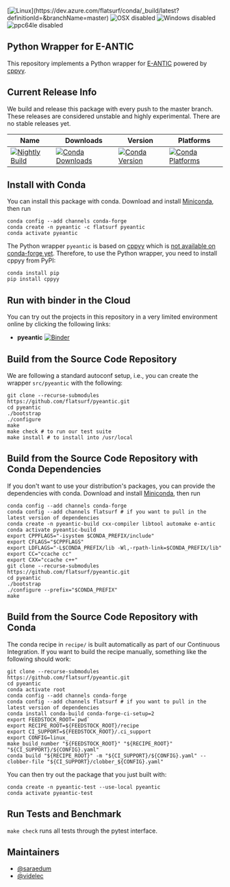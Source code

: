 [![Linux](https://dev.azure.com/flatsurf/conda/_apis/build/status/flatsurf.pyeantic?branchName=master&jobName=linux&configuration=linux%20build_linux_)](https://dev.azure.com/flatsurf/conda/_build/latest?definitionId=&branchName=master)
![OSX disabled](https://img.shields.io/badge/OSX-disabled-lightgrey.svg)
![Windows disabled](https://img.shields.io/badge/Windows-disabled-lightgrey.svg)
![ppc64le disabled](https://img.shields.io/badge/ppc64le-disabled-lightgrey.svg)

## Python Wrapper for E-ANTIC

This repository implements a Python wrapper for
[E-ANTIC](https://github.com/videlec/e-antic) powered by
[cppyy](https://github.com/videlec/e-antic).

## Current Release Info

We build and release this package with every push to the master branch. These releases are considered unstable and highly
experimental. There are no stable releases yet.

| Name | Downloads | Version | Platforms |
| --- | --- | --- | --- |
| [![Nightly Build](https://img.shields.io/badge/recipe-pyeantic-green.svg)](https://anaconda.org/flatsurf/pyeantic) | [![Conda Downloads](https://img.shields.io/conda/dn/flatsurf/pyeantic.svg)](https://anaconda.org/flatsurf/pyeantic) | [![Conda Version](https://img.shields.io/conda/vn/flatsurf/pyeantic.svg)](https://anaconda.org/flatsurf/pyeantic) | [![Conda Platforms](https://img.shields.io/conda/pn/flatsurf/pyeantic.svg)](https://anaconda.org/flatsurf/pyeantic) |

## Install with Conda

You can install this package with conda. Download and install [Miniconda](https://conda.io/miniconda.html), then run

```
conda config --add channels conda-forge
conda create -n pyeantic -c flatsurf pyeantic
conda activate pyeantic
```

The Python wrapper `pyeantic` is based on [cppyy](https://cppyy.readthedocs.io/) which is [not available on conda-forge yet](https://bitbucket.org/wlav/cppyy/issues/55/package-for-conda-forge). Therefore, to use the Python wrapper, you need to install cppyy from PyPI:

```
conda install pip
pip install cppyy
```

## Run with binder in the Cloud

You can try out the projects in this repository in a very limited environment online by clicking the following links:

* **pyeantic** [![Binder](https://mybinder.org/badge_logo.svg)](https://mybinder.org/v2/gh/flatsurf/pyeantic/master?filepath=binder%2FSample.pyeantic.ipynb)

## Build from the Source Code Repository

We are following a standard autoconf setup, i.e., you can create the wrapper
`src/pyeantic` with the following:

```
git clone --recurse-submodules https://github.com/flatsurf/pyeantic.git
cd pyeantic
./bootstrap
./configure
make
make check # to run our test suite
make install # to install into /usr/local
```

## Build from the Source Code Repository with Conda Dependencies

If you don't want to use your distribution's packages, you can provide the
dependencies with conda. Download and install
[Miniconda](https://conda.io/miniconda.html), then run

```
conda config --add channels conda-forge
conda config --add channels flatsurf # if you want to pull in the latest version of dependencies
conda create -n pyeantic-build cxx-compiler libtool automake e-antic
conda activate pyeantic-build
export CPPFLAGS="-isystem $CONDA_PREFIX/include"
export CFLAGS="$CPPFLAGS"
export LDFLAGS="-L$CONDA_PREFIX/lib -Wl,-rpath-link=$CONDA_PREFIX/lib"
export CC="ccache cc"
export CXX="ccache c++"
git clone --recurse-submodules https://github.com/flatsurf/pyeantic.git
cd pyeantic
./bootstrap
./configure --prefix="$CONDA_PREFIX"
make
```

## Build from the Source Code Repository with Conda

The conda recipe in `recipe/` is built automatically as part of our Continuous
Integration. If you want to build the recipe manually, something like the
following should work:

```
git clone --recurse-submodules https://github.com/flatsurf/pyeantic.git
cd pyeantic
conda activate root
conda config --add channels conda-forge
conda config --add channels flatsurf # if you want to pull in the latest version of dependencies
conda install conda-build conda-forge-ci-setup=2
export FEEDSTOCK_ROOT=`pwd`
export RECIPE_ROOT=${FEEDSTOCK_ROOT}/recipe
export CI_SUPPORT=${FEEDSTOCK_ROOT}/.ci_support
export CONFIG=linux_
make_build_number "${FEEDSTOCK_ROOT}" "${RECIPE_ROOT}" "${CI_SUPPORT}/${CONFIG}.yaml"
conda build "${RECIPE_ROOT}" -m "${CI_SUPPORT}/${CONFIG}.yaml" --clobber-file "${CI_SUPPORT}/clobber_${CONFIG}.yaml"
```

You can then try out the package that you just built with:
```
conda create -n pyeantic-test --use-local pyeantic
conda activate pyeantic-test
```

## Run Tests and Benchmark

`make check` runs all tests through the pytest interface.

## Maintainers

* [@saraedum](https://github.com/saraedum)
* [@videlec](https://github.com/videlec)
